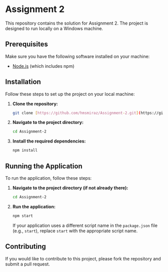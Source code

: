 # Assignment 2

This repository contains the solution for Assignment 2. The project is designed to run locally on a Windows machine.

## Prerequisites

Make sure you have the following software installed on your machine:

- [Node.js](https://nodejs.org/en/download/) (which includes npm)

## Installation

Follow these steps to set up the project on your local machine:

1. **Clone the repository:**

    ```bash
    git clone [https://github.com/hmsmiraz/Assignment-2.git](https://github.com/hmsmiraz/Assignment-2.git)
    ```

2. **Navigate to the project directory:**

    ```bash
    cd Assignment-2
    ```

3. **Install the required dependencies:**

    ```bash
    npm install
    ```

## Running the Application

To run the application, follow these steps:

1. **Navigate to the project directory (if not already there):**

    ```bash
    cd Assignment-2
    ```

2. **Run the application:**

    ```bash
    npm start
    ```

    If your application uses a different script name in the `package.json` file (e.g., `start`), replace `start` with the appropriate script name.
   
## Contributing

If you would like to contribute to this project, please fork the repository and submit a pull request.



